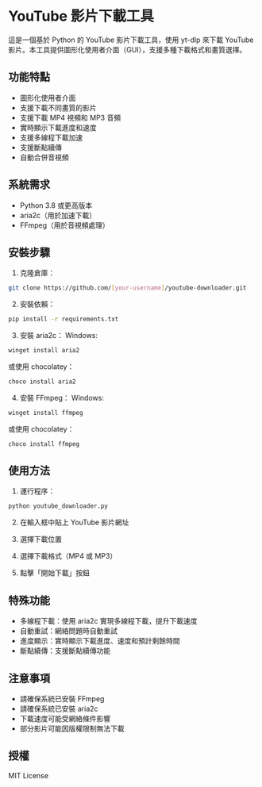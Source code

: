 # YouTube 影片下載工具

這是一個基於 Python 的 YouTube 影片下載工具，使用 yt-dlp 來下載 YouTube 影片。本工具提供圖形化使用者介面（GUI），支援多種下載格式和畫質選擇。

## 功能特點

- 圖形化使用者介面
- 支援下載不同畫質的影片
- 支援下載 MP4 視頻和 MP3 音頻
- 實時顯示下載進度和速度
- 支援多線程下載加速
- 支援斷點續傳
- 自動合併音視頻

## 系統需求

- Python 3.8 或更高版本
- aria2c（用於加速下載）
- FFmpeg（用於音視頻處理）

## 安裝步驟

1. 克隆倉庫：
```bash
git clone https://github.com/[your-username]/youtube-downloader.git
```

2. 安裝依賴：
```bash
pip install -r requirements.txt
```

3. 安裝 aria2c：
Windows:
```bash
winget install aria2
```
或使用 chocolatey：
```bash
choco install aria2
```

4. 安裝 FFmpeg：
Windows:
```bash
winget install ffmpeg
```
或使用 chocolatey：
```bash
choco install ffmpeg
```

## 使用方法

1. 運行程序：
```bash
python youtube_downloader.py
```

2. 在輸入框中貼上 YouTube 影片網址

3. 選擇下載位置

4. 選擇下載格式（MP4 或 MP3）

5. 點擊「開始下載」按鈕

## 特殊功能

- 多線程下載：使用 aria2c 實現多線程下載，提升下載速度
- 自動重試：網絡問題時自動重試
- 進度顯示：實時顯示下載進度、速度和預計剩餘時間
- 斷點續傳：支援斷點續傳功能

## 注意事項

- 請確保系統已安裝 FFmpeg
- 請確保系統已安裝 aria2c
- 下載速度可能受網絡條件影響
- 部分影片可能因版權限制無法下載

## 授權

MIT License
